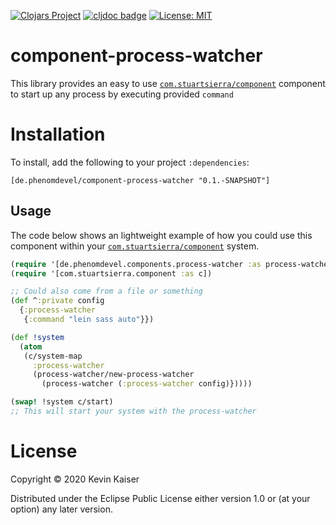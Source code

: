 [![Clojars Project](https://img.shields.io/clojars/v/de.phenomdevel/component-process-watcher.svg)](https://clojars.org/de.phenomdevel/component-process-watcher)
[![cljdoc badge](https://cljdoc.org/badge/de.phenomdevel/component-process-watcher)](https://cljdoc.org/d/component-process-watcher/component-process-watcher/CURRENT)
[![License: MIT](https://img.shields.io/badge/License-MIT-yellow.svg)](https://github.com/PhenomDevel/component-process-watcher/blob/master/LICENSE)

# component-process-watcher
This library provides an easy to use [`com.stuartsierra/component`](https://github.com/stuartsierra/component) component to start up any process by executing provided `command`

# Installation
To install, add the following to your project `:dependencies`:
```
[de.phenomdevel/component-process-watcher "0.1.-SNAPSHOT"]
```

## Usage
The code below shows an lightweight example of how you could use this component within your
[`com.stuartsierra/component`](https://github.com/stuartsierra/component) system.
```clj
(require '[de.phenomdevel.components.process-watcher :as process-watcher])
(require '[com.stuartsierra.component :as c])

;; Could also come from a file or something
(def ^:private config
  {:process-watcher
   {:command "lein sass auto"}})

(def !system
  (atom
   (c/system-map
     :process-watcher
     (process-watcher/new-process-watcher
       (process-watcher (:process-watcher config)}))))

(swap! !system c/start)
;; This will start your system with the process-watcher

```

# License
Copyright © 2020 Kevin Kaiser

Distributed under the Eclipse Public License either version 1.0 or (at your option) any later version.
